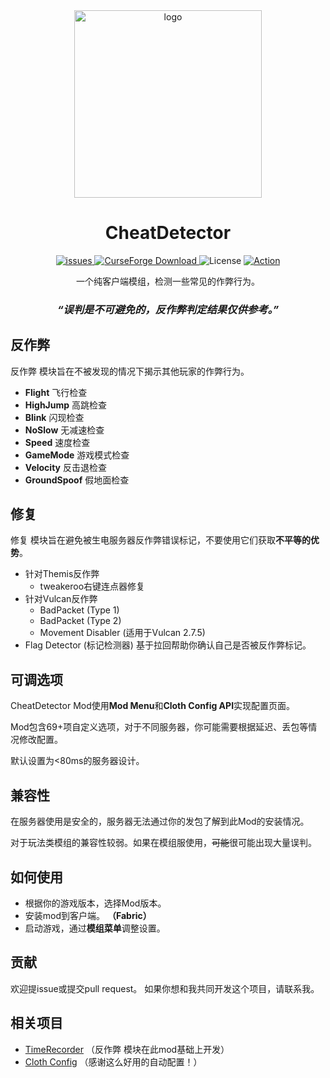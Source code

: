 <div align="center">
  <img width="300" src="https://github.com/Nova-Committee/CheatDetector/blob/master/logo.png?raw=true" alt="logo">

# CheatDetector
<p align="center">
    <a href="https://github.com/Nova-Committee/CheatDetector/issues">
      <img src="https://img.shields.io/github/issues/Nova-Committee/CheatDetector?style=flat" alt="issues" />
    </a>
    <a href="https://www.curseforge.com/minecraft/mc-mods/CheatDetector">
      <img src="http://cf.way2muchnoise.eu/cheatdetector.svg" alt="CurseForge Download">
    </a>
    <img src="https://img.shields.io/badge/license-GPLV3-green" alt="License">
    <a href="https://github.com/Nova-Committee/CheatDetector/actions/workflows/gradle.yml">
      <img src="https://github.com/Nova-Committee/CheatDetector/actions/workflows/gradle.yml/badge.svg" alt="Action">
    </a>  
</p>

一个纯客户端模组，检测一些常见的作弊行为。

### ***“误判是不可避免的，反作弊判定结果仅供参考。”***
</div>

## 反作弊
反作弊 模块旨在不被发现的情况下揭示其他玩家的作弊行为。
- **Flight** 飞行检查
- **HighJump** 高跳检查
- **Blink** 闪现检查
- **NoSlow** 无减速检查
- **Speed** 速度检查
- **GameMode** 游戏模式检查
- **Velocity** 反击退检查
- **GroundSpoof** 假地面检查

## 修复
修复 模块旨在避免被生电服务器反作弊错误标记，不要使用它们获取**不平等的优势**。
- 针对Themis反作弊
    - tweakeroo右键连点器修复
- 针对Vulcan反作弊
    - BadPacket (Type 1)
    - BadPacket (Type 2)
    - Movement Disabler (适用于Vulcan 2.7.5)
- Flag Detector (标记检测器)
  基于拉回帮助你确认自己是否被反作弊标记。

## 可调选项
CheatDetector Mod使用**Mod Menu**和**Cloth Config API**实现配置页面。

Mod包含69+项自定义选项，对于不同服务器，你可能需要根据延迟、丢包等情况修改配置。

默认设置为<80ms的服务器设计。

## 兼容性
在服务器使用是安全的，服务器无法通过你的发包了解到此Mod的安装情况。

对于玩法类模组的兼容性较弱。如果在模组服使用，~~可能~~很可能出现大量误判。

## 如何使用
- 根据你的游戏版本，选择Mod版本。
- 安装mod到客户端。 **（Fabric）**
- 启动游戏，通过**模组菜单**调整设置。

## 贡献
欢迎提issue或提交pull request。
如果你想和我共同开发这个项目，请联系我。

## 相关项目
- [TimeRecorder](https://github.com/Nova-Committee/TimeRecorder) （反作弊 模块在此mod基础上开发）
- [Cloth Config](https://github.com/shedaniel/cloth-config) （感谢这么好用的自动配置！）
